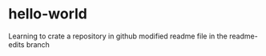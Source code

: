 hello-world
===========

Learning to crate a repository in github
modified readme file in the readme-edits branch

